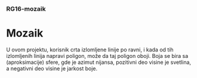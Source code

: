 ### RG16-mozaik
# Mozaik

U ovom projektu, korisnik crta izlomljene linije po ravni, i kada od tih izlomljenih linija napravi poligon, može da taj poligon oboji. Boja se bira sa (aproksimacije) sfere, gde je azimut nijansa, pozitivni deo visine je svetlina, a negativni deo visine je jarkost boje.
